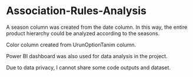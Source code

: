 # Association-Rules-Analysis
A season column was created from the date column. In this way, the entire product hierarchy could be analyzed according to the seasons.

Color column created from UrunOptionTanim column.

Power BI dashboard was also used for data analysis in the project.

Due to data privacy, I cannot share some code outputs and dataset.
